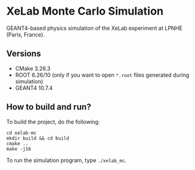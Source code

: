 # XeLab Monte Carlo Simulation

GEANT4-based physics simulation of the XeLab experiment at LPNHE (Paris, France).

## Versions

- CMake 3.26.3
- ROOT 6.26/10 (only if you want to open `*.root` files generated during simulation)
- GEANT4 10.7.4

## How to build and run?

To build the project, do the following:

```
cd xelab-mc
mkdir build && cd build
cmake ..
make -j16
```

To run the simulation program, type `./xelab_mc`.
